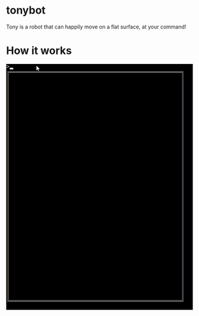 # tonybot
Tony is a robot that can happily move on a flat surface, at your command!

# How it works
![alt text](https://github.com/goudarzi/tonybot/blob/master/TonyCommandLine.gif)

